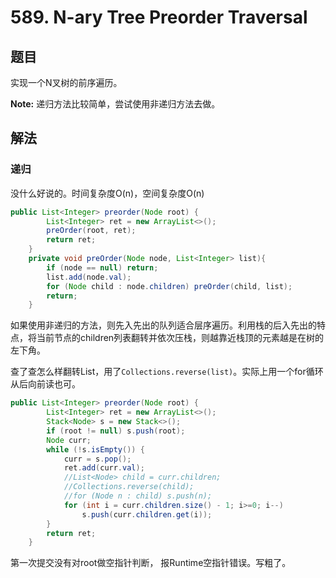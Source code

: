 # 589. N-ary Tree Preorder Traversal

## 题目

实现一个N叉树的前序遍历。

**Note:** 递归方法比较简单，尝试使用非递归方法去做。

## 解法

### 递归

没什么好说的。时间复杂度O(n)，空间复杂度O(n)

```java
public List<Integer> preorder(Node root) {
        List<Integer> ret = new ArrayList<>();
        preOrder(root, ret);
        return ret;
    }
    private void preOrder(Node node, List<Integer> list){
        if (node == null) return;
        list.add(node.val);
        for (Node child : node.children) preOrder(child, list);
        return;
    }
```

如果使用非递归的方法，则先入先出的队列适合层序遍历。利用栈的后入先出的特点，将当前节点的children列表翻转并依次压栈，则越靠近栈顶的元素越是在树的左下角。

查了查怎么样翻转List，用了`Collections.reverse(list)`。实际上用一个for循环从后向前读也可。

```java
public List<Integer> preorder(Node root) {
        List<Integer> ret = new ArrayList<>();
        Stack<Node> s = new Stack<>();
        if (root != null) s.push(root);
        Node curr;
        while (!s.isEmpty()) {
            curr = s.pop();
            ret.add(curr.val);
            //List<Node> child = curr.children;
            //Collections.reverse(child);
            //for (Node n : child) s.push(n);
            for (int i = curr.children.size() - 1; i>=0; i--)
                s.push(curr.children.get(i));
        }
        return ret;
    }
```

第一次提交没有对root做空指针判断， 报Runtime空指针错误。写粗了。
